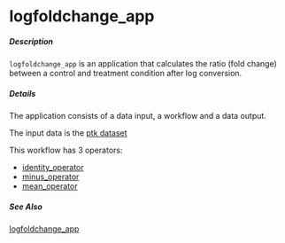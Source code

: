 # logfoldchange_app

##### Description

`logfoldchange_app` is an application that calculates the ratio (fold change) between a control and treatment condition after log conversion.

##### Details

The application consists of a data input, a workflow and a data output. 

The input data is the [ptk dataset](https://tercen.com/r/35c33fa33c9e6aba0dce6483f5263cde)

This workflow has 3 operators:
- [identity_operator](https://github.com/tercen/identity_operator)
- [minus_operator](https://github.com/tercen/minus_operator)
- [mean_operator](https://github.com/tercen/mean_operator)

##### See Also

[logfoldchange_app](https://github.com/tercen/logfoldchange_app)
